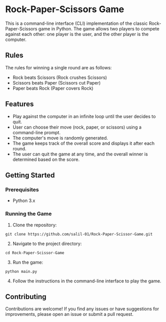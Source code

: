# Rock-Paper-Scissors Game

This is a command-line interface (CLI) implementation of the classic Rock-Paper-Scissors game in Python. The game allows two players to compete against each other: one player is the user, and the other player is the computer.

## Rules

The rules for winning a single round are as follows:
- Rock beats Scissors (Rock crushes Scissors)
- Scissors beats Paper (Scissors cut Paper)
- Paper beats Rock (Paper covers Rock)

## Features

- Play against the computer in an infinite loop until the user decides to quit.
- User can choose their move (rock, paper, or scissors) using a command-line prompt.
- The computer's move is randomly generated.
- The game keeps track of the overall score and displays it after each round.
- The user can quit the game at any time, and the overall winner is determined based on the score.

## Getting Started

### Prerequisites

- Python 3.x

### Running the Game

1. Clone the repository:

```
git clone https://github.com/salil-01/Rock-Paper-Scissor-Game.git
```

2. Navigate to the project directory:

```
cd Rock-Paper-Scissor-Game
```

3. Run the game:

```
python main.py
```

4. Follow the instructions in the command-line interface to play the game.

## Contributing

Contributions are welcome! If you find any issues or have suggestions for improvements, please open an issue or submit a pull request.

